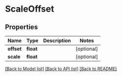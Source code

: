 # ScaleOffset

## Properties
Name | Type | Description | Notes
------------ | ------------- | ------------- | -------------
**offset** | **float** |  | [optional] 
**scale** | **float** |  | [optional] 

[[Back to Model list]](../README.md#documentation-for-models) [[Back to API list]](../README.md#documentation-for-api-endpoints) [[Back to README]](../README.md)


